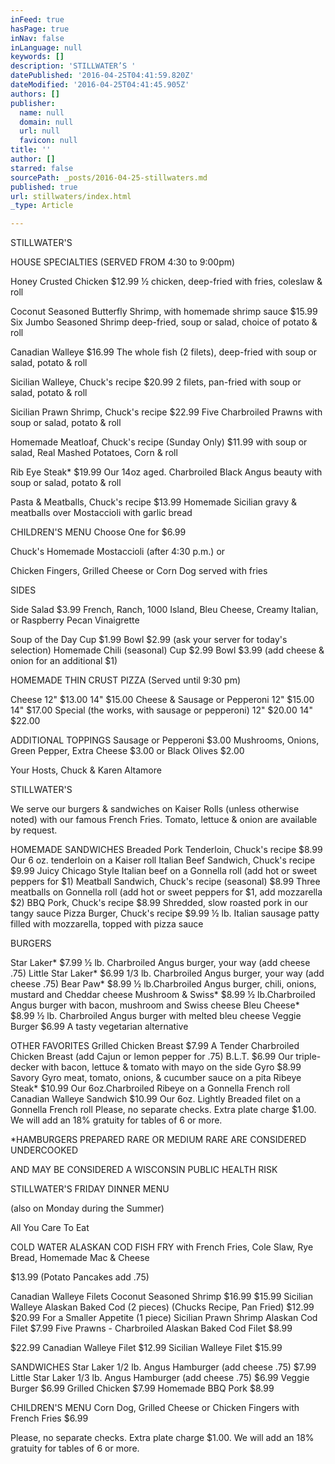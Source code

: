 ```yaml
---
inFeed: true
hasPage: true
inNav: false
inLanguage: null
keywords: []
description: 'STILLWATER’S '
datePublished: '2016-04-25T04:41:59.820Z'
dateModified: '2016-04-25T04:41:45.905Z'
authors: []
publisher:
  name: null
  domain: null
  url: null
  favicon: null
title: ''
author: []
starred: false
sourcePath: _posts/2016-04-25-stillwaters.md
published: true
url: stillwaters/index.html
_type: Article

---
```

STILLWATER'S 

HOUSE SPECIALTIES (SERVED FROM 4:30 to 9:00pm) 

Honey Crusted Chicken $12.99 ½ chicken, deep-fried with fries, coleslaw & roll 

Coconut Seasoned Butterfly Shrimp, with homemade shrimp sauce $15.99 Six Jumbo Seasoned Shrimp deep-fried, soup or salad, choice of potato & roll 

Canadian Walleye $16.99 The whole fish (2 filets), deep-fried with soup or salad, potato & roll 

Sicilian Walleye, Chuck's recipe $20.99 2 filets, pan-fried with soup or salad, potato & roll 

Sicilian Prawn Shrimp, Chuck's recipe $22.99 Five Charbroiled Prawns with soup or salad, potato & roll 

Homemade Meatloaf, Chuck's recipe (Sunday Only) $11.99 with soup or salad, Real Mashed Potatoes, Corn & roll 

Rib Eye Steak\* $19.99 Our 14oz aged. Charbroiled Black Angus beauty with soup or salad, potato & roll 

Pasta & Meatballs, Chuck's recipe $13.99 Homemade Sicilian gravy & meatballs over Mostaccioli with garlic bread 

CHILDREN'S MENU Choose One for $6.99 

Chuck's Homemade Mostaccioli (after 4:30 p.m.) or 

Chicken Fingers, Grilled Cheese or Corn Dog served with fries 

SIDES 

Side Salad $3.99 French, Ranch, 1000 Island, Bleu Cheese, Creamy Italian, or Raspberry Pecan Vinaigrette 

Soup of the Day Cup $1.99 Bowl $2.99 (ask your server for today's selection) Homemade Chili (seasonal) Cup $2.99 Bowl $3.99 (add cheese & onion for an additional $1) 

HOMEMADE THIN CRUST PIZZA (Served until 9:30 pm) 

Cheese 12" $13.00 14" $15.00 Cheese & Sausage or Pepperoni 12" $15.00 14" $17.00 Special (the works, with sausage or pepperoni) 12" $20.00 14" $22.00 

ADDITIONAL TOPPINGS Sausage or Pepperoni $3.00 Mushrooms, Onions, Green Pepper, Extra Cheese $3.00 or Black Olives $2.00 

Your Hosts, Chuck & Karen Altamore 

STILLWATER'S 

We serve our burgers & sandwiches on Kaiser Rolls (unless otherwise noted) with our famous French Fries. Tomato, lettuce & onion are available by request. 

HOMEMADE SANDWICHES Breaded Pork Tenderloin, Chuck's recipe $8.99 Our 6 oz. tenderloin on a Kaiser roll Italian Beef Sandwich, Chuck's recipe $9.99 Juicy Chicago Style Italian beef on a Gonnella roll (add hot or sweet peppers for $1) Meatball Sandwich, Chuck's recipe (seasonal) $8.99 Three meatballs on Gonnella roll (add hot or sweet peppers for $1, add mozzarella $2) BBQ Pork, Chuck's recipe $8.99 Shredded, slow roasted pork in our tangy sauce Pizza Burger, Chuck's recipe $9.99 ½ lb. Italian sausage patty filled with mozzarella, topped with pizza sauce 

BURGERS 

Star Laker\* $7.99 ½ lb. Charbroiled Angus burger, your way (add cheese .75) Little Star Laker\* $6.99 1/3 lb. Charbroiled Angus burger, your way (add cheese .75) Bear Paw\* $8.99 ½ lb.Charbroiled Angus burger, chili, onions, mustard and Cheddar cheese Mushroom & Swiss\* $8.99 ½ lb.Charbroiled Angus burger with bacon, mushroom and Swiss cheese Bleu Cheese\* $8.99 ½ lb. Charbroiled Angus burger with melted bleu cheese Veggie Burger $6.99 A tasty vegetarian alternative 

OTHER FAVORITES Grilled Chicken Breast $7.99 A Tender Charbroiled Chicken Breast (add Cajun or lemon pepper for .75) B.L.T. $6.99 Our triple-decker with bacon, lettuce & tomato with mayo on the side Gyro $8.99 Savory Gyro meat, tomato, onions, & cucumber sauce on a pita Ribeye Steak\* $10.99 Our 6oz.Charbroiled Ribeye on a Gonnella French roll Canadian Walleye Sandwich $10.99 Our 6oz. Lightly Breaded filet on a Gonnella French roll Please, no separate checks. Extra plate charge $1.00\. We will add an 18% gratuity for tables of 6 or more. 

\*HAMBURGERS PREPARED RARE OR MEDIUM RARE ARE CONSIDERED UNDERCOOKED 

AND MAY BE CONSIDERED A WISCONSIN PUBLIC HEALTH RISK 

STILLWATER'S FRIDAY DINNER MENU 

(also on Monday during the Summer) 

All You Care To Eat 

COLD WATER ALASKAN COD FISH FRY with French Fries, Cole Slaw, Rye Bread, Homemade Mac & Cheese 

$13.99 (Potato Pancakes add .75) 

Canadian Walleye Filets Coconut Seasoned Shrimp $16.99 $15.99 Sicilian Walleye Alaskan Baked Cod (2 pieces) (Chucks Recipe, Pan Fried) $12.99 $20.99 For a Smaller Appetite (1 piece) Sicilian Prawn Shrimp Alaskan Cod Filet $7.99 Five Prawns - Charbroiled Alaskan Baked Cod Filet $8.99 

$22.99 Canadian Walleye Filet $12.99 Sicilian Walleye Filet $15.99 

SANDWICHES Star Laker 1/2 lb. Angus Hamburger (add cheese .75) $7.99 Little Star Laker 1/3 lb. Angus Hamburger (add cheese .75) $6.99 Veggie Burger $6.99 Grilled Chicken $7.99 Homemade BBQ Pork $8.99 

CHILDREN'S MENU Corn Dog, Grilled Cheese or Chicken Fingers with French Fries $6.99 

Please, no separate checks. Extra plate charge $1.00\. We will add an 18% gratuity for tables of 6 or more.